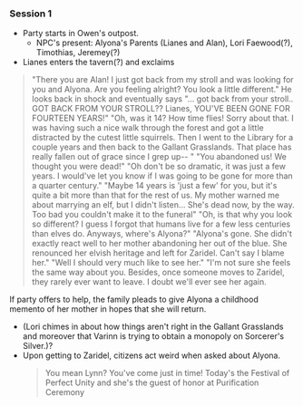 ### Session 1
- Party starts in Owen's outpost. 
  - NPC's present: Alyona's Parents (Lianes and Alan), Lori Faewood(?), Timothias, Jeremey(?)
- Lianes enters the tavern(?) and exclaims 
 >"There you are Alan! I just got back from my stroll and was looking for you and Alyona. Are you feeling alright? You look a little different." 
 >He looks back in shock and eventually says "... got back from your stroll.. GOT BACK FROM YOUR STROLL?? Lianes, YOU'VE BEEN GONE FOR FOURTEEN YEARS!"
 "Oh, was it 14? How time flies! Sorry about that. I was having such a nice walk through the forest and got a little distracted by the cutest little squirrels. Then I went to the Library for a couple years and then back to the Gallant Grasslands. That place has really fallen out of grace since I grep up-- "
 "You abandoned us! We thought you were dead!"
 "Oh don't be so dramatic, it was just a few years. I would've let you know if I was going to be gone for more than a quarter century."
 "Maybe 14 years is 'just a few' for you, but it's quite a bit more than that for the rest of us. My mother warned me about marrying an elf, but I didn't listen... She's dead now, by the way. Too bad you couldn't make it to the funeral" 
 "Oh, is that why you look so different? I guess I forgot that humans live for a few less centuries than elves do. Anyways, where's Alyona?"
 "Alyona's gone. She didn't exactly react well to her mother abandoning her out of the blue. She renounced her elvish heritage and left for Zaridel. Can't say I blame her."
 "Well I should very much like to see her."
 "I'm not sure she feels the same way about you. Besides, once someone moves to Zaridel, they rarely ever want to leave. I doubt we'll ever see her again. 

If party offers to help, the family pleads to give Alyona a childhood memento of her mother in hopes that she will return.

- (Lori chimes in about how things aren't right in the Gallant Grasslands and moreover that Varinn is trying to obtain a monopoly on Sorcerer's Silver.)?
- Upon getting to Zaridel, citizens act weird when asked about Alyona.
    > You mean Lynn? You've come just in time! Today's the Festival of Perfect Unity and she's the guest of honor at Purification Ceremony 